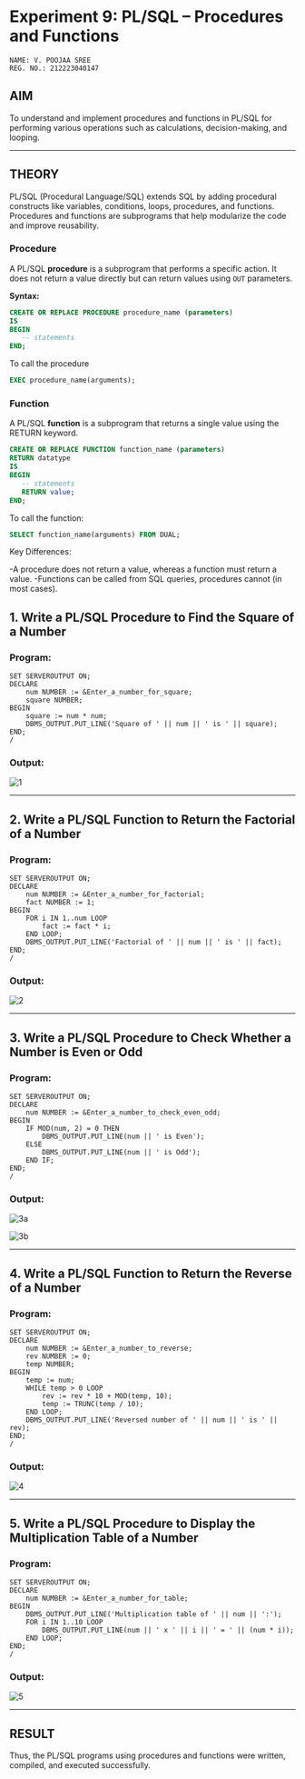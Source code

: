 # Experiment 9: PL/SQL – Procedures and Functions

```
NAME: V. POOJAA SREE
REG. NO.: 212223040147

```

## AIM
To understand and implement procedures and functions in PL/SQL for performing various operations such as calculations, decision-making, and looping.

---

## THEORY

PL/SQL (Procedural Language/SQL) extends SQL by adding procedural constructs like variables, conditions, loops, procedures, and functions. Procedures and functions are subprograms that help modularize the code and improve reusability.

### **Procedure**
A PL/SQL **procedure** is a subprogram that performs a specific action. It does not return a value directly but can return values using `OUT` parameters.

**Syntax:**
```sql
CREATE OR REPLACE PROCEDURE procedure_name (parameters)
IS
BEGIN
   -- statements
END;
```

To call the procedure

```sql
EXEC procedure_name(arguments);
```

### **Function**
A PL/SQL **function** is a subprogram that returns a single value using the RETURN keyword.

```sql
CREATE OR REPLACE FUNCTION function_name (parameters)
RETURN datatype
IS
BEGIN
   -- statements
   RETURN value;
END;
```

To call the function:

```sql
SELECT function_name(arguments) FROM DUAL;
```

Key Differences:

-A procedure does not return a value, whereas a function must return a value.
-Functions can be called from SQL queries, procedures cannot (in most cases).

## 1. Write a PL/SQL Procedure to Find the Square of a Number

### Program:

```
SET SERVEROUTPUT ON;
DECLARE
    num NUMBER := &Enter_a_number_for_square;
    square NUMBER;
BEGIN
    square := num * num;
    DBMS_OUTPUT.PUT_LINE('Square of ' || num || ' is ' || square);
END;
/

```

### Output:

![1](https://github.com/user-attachments/assets/238e88a2-53b6-4e69-8156-837c4eb5e83a)

---

## 2. Write a PL/SQL Function to Return the Factorial of a Number

### Program:

```
SET SERVEROUTPUT ON;
DECLARE
    num NUMBER := &Enter_a_number_for_factorial;
    fact NUMBER := 1;
BEGIN
    FOR i IN 1..num LOOP
        fact := fact * i;
    END LOOP;
    DBMS_OUTPUT.PUT_LINE('Factorial of ' || num || ' is ' || fact);
END;
/

```

### Output:

![2](https://github.com/user-attachments/assets/e31b8163-c0ba-40f6-9c18-1d20c5fa666b)

---

## 3. Write a PL/SQL Procedure to Check Whether a Number is Even or Odd

### Program:

```
SET SERVEROUTPUT ON;
DECLARE
    num NUMBER := &Enter_a_number_to_check_even_odd;
BEGIN
    IF MOD(num, 2) = 0 THEN
        DBMS_OUTPUT.PUT_LINE(num || ' is Even');
    ELSE
        DBMS_OUTPUT.PUT_LINE(num || ' is Odd');
    END IF;
END;
/

```

### Output:

![3a](https://github.com/user-attachments/assets/806d0b4d-6001-4804-8749-a9bb7c718ca6)

![3b](https://github.com/user-attachments/assets/6c639b22-bf77-4251-9900-0bb5279e820d)

---

## 4. Write a PL/SQL Function to Return the Reverse of a Number

### Program:

```
SET SERVEROUTPUT ON;
DECLARE
    num NUMBER := &Enter_a_number_to_reverse;
    rev NUMBER := 0;
    temp NUMBER;
BEGIN
    temp := num;
    WHILE temp > 0 LOOP
        rev := rev * 10 + MOD(temp, 10);
        temp := TRUNC(temp / 10);
    END LOOP;
    DBMS_OUTPUT.PUT_LINE('Reversed number of ' || num || ' is ' || rev);
END;
/

```

### Output:

![4](https://github.com/user-attachments/assets/8a78001a-dafa-4f64-ad61-fe2e683aabbd)


---

## 5. Write a PL/SQL Procedure to Display the Multiplication Table of a Number

### Program:

```
SET SERVEROUTPUT ON;
DECLARE
    num NUMBER := &Enter_a_number_for_table;
BEGIN
    DBMS_OUTPUT.PUT_LINE('Multiplication table of ' || num || ':');
    FOR i IN 1..10 LOOP
        DBMS_OUTPUT.PUT_LINE(num || ' x ' || i || ' = ' || (num * i));
    END LOOP;
END;
/

```

### Output:

![5](https://github.com/user-attachments/assets/e5b32f8b-0beb-4115-b8d3-a203cd6f64f9)

---


## RESULT
Thus, the PL/SQL programs using procedures and functions were written, compiled, and executed successfully.
